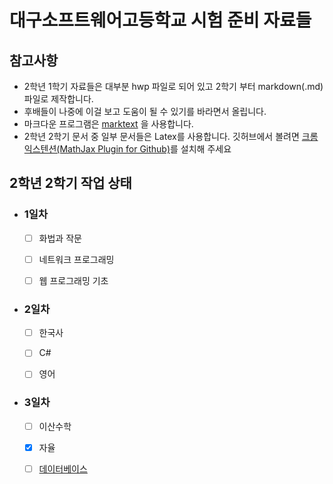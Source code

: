 # 대구소프트웨어고등학교 시험 준비 자료들

## 참고사항

* 2학년 1학기 자료들은 대부분 hwp 파일로 되어 있고 2학기 부터 markdown(.md)파일로 제작합니다.
* 후배들이 나중에 이걸 보고 도움이 될 수 있기를 바라면서 올립니다.
* 마크다운 프로그램은 [marktext](https://github.com/marktext/marktext) 을 사용합니다.
* 2학년 2학기 문서 중 일부 문서들은 Latex를 사용합니다. 깃허브에서 볼려면 [크롬 익스텐션(MathJax Plugin for Github)](https://chrome.google.com/webstore/detail/mathjax-plugin-for-github/ioemnmodlmafdkllaclgeombjnmnbima)를 설치해 주세요

## 2학년 2학기 작업 상태

- ### 1일차

  - [ ] 화법과 작문

  - [ ] 네트워크 프로그래밍

  - [ ] 웹 프로그래밍 기초

- ### 2일차

  - [ ] 한국사

  - [ ] C#

  - [ ] 영어

- ### 3일차

  - [ ] 이산수학

  - [x] 자율

  - [ ] [데이터베이스](https://github.com/tbvjaos510/DGSW-Exam/blob/master/2%ED%95%99%EB%85%84%202%ED%95%99%EA%B8%B0%20%EA%B8%B0%EB%A7%90/DB/README.md)
